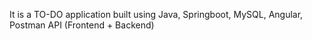 It is a TO-DO application built using Java, Springboot, MySQL, Angular, Postman API (Frontend + Backend) 
